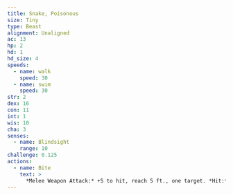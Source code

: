 ```yaml
---
title: Snake, Poisonous
size: Tiny
type: Beast
alignment: Unaligned
ac: 13
hp: 2
hd: 1
hd_size: 4
speeds:
  - name: walk
    speed: 30
  - name: swim
    speed: 30
str: 2
dex: 16
con: 11
int: 1
wis: 10
cha: 3
senses:
  - name: Blindsight
    range: 10
challenge: 0.125
actions:
  - name: Bite
    text: >
      *Melee Weapon Attack:* +5 to hit, reach 5 ft., one target. *Hit:* 1 piercing damage, and the target must make a DC 10 Constitution saving throw, taking 5 (2d4)  poison damage on a failed save, or half as much damage on a successful one.
---
```

